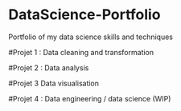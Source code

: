 # DataScience-Portfolio
Portfolio of my data science skills and techniques

#Projet 1 : Data cleaning and transformation

#Projet 2 : Data analysis

#Projet 3 Data visualisation

#Projet 4 : Data engineering / data science (WIP)
